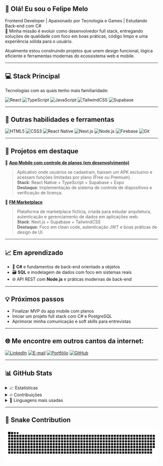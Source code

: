 ## 👋 Olá! Eu sou o Felipe Melo

Frontend Developer | Apaixonado por Tecnologia e Games | Estudando Back-end com C#  
🚀 Minha missão é evoluir como desenvolvedor full stack, entregando soluções de qualidade com foco em boas práticas, código limpo e uma experiência sólida para o usuário.

Atualmente estou construindo projetos que unem design funcional, lógica eficiente e ferramentas modernas do ecossistema web e mobile.

---

## 💻 Stack Principal

Tecnologias com as quais tenho mais familiaridade:

![React](https://img.shields.io/badge/-React.js-20232A?style=for-the-badge&logo=react)
![TypeScript](https://img.shields.io/badge/-TypeScript-007ACC?style=for-the-badge&logo=typescript&logoColor=white)
![JavaScript](https://img.shields.io/badge/-JavaScript-F7DF1E?style=for-the-badge&logo=javascript&logoColor=black)
![TailwindCSS](https://img.shields.io/badge/-tailwindcss-20232A?style=for-the-badge&logo=tailwindcss)
![Supabase](https://img.shields.io/badge/-supabase-20232A?style=for-the-badge&logo=supabase)

---

## 🔧 Outras habilidades e ferramentas

![HTML5](https://img.shields.io/badge/-HTML5-E34F26?style=for-the-badge&logo=html5&logoColor=white)
![CSS3](https://img.shields.io/badge/-CSS3-1572B6?style=for-the-badge&logo=css3&logoColor=white)
![React Native](https://img.shields.io/badge/-React%20Native-20232A?style=for-the-badge&logo=react)
![Next.js](https://img.shields.io/badge/-Next.js-black?style=for-the-badge&logo=next.js)
![Node.js](https://img.shields.io/badge/-Node.js-339933?style=for-the-badge&logo=nodedotjs&logoColor=white)
![Firebase](https://img.shields.io/badge/-Firebase-FFCA28?style=for-the-badge&logo=firebase&logoColor=black)
![Git](https://img.shields.io/badge/-Git-F05032?style=for-the-badge&logo=git&logoColor=white)

---

## 📂 Projetos em destaque

🔗 [**App Mobile com controle de planos (em desenvolvimento)**](https://github.com/FelipeMeloGomes/FM-Dummer)  
> Aplicativo onde usuários se cadastram, baixam um APK exclusivo e acessam funções limitadas por plano (Free ou Premium).  
> **Stack**: React Native + TypeScript + Supabase + Expo  
> **Destaque**: Implementação de sistema de controle de dispositivos e verificação de licença.

🔗 [**FM Marketplace**](https://github.com/FelipeMeloGomes/FM-Marketplace)  
> Plataforma de marketplace fictícia, criada para estudar arquitetura, autenticação e gerenciamento de dados em aplicações web.  
> **Stack**: Next.js + Supabase + TailwindCSS  
> **Destaque**: Foco em clean code, autenticação JWT e boas práticas de design de UI.

---

## 📈 Em aprendizado

- 🧱 **C#** e fundamentos de back-end orientado a objetos  
- 🗃️ **SQL** e modelagem de dados com foco em sistemas reais  
- 🌐 API REST com **Node.js** e práticas modernas de back-end  

---

## 💡 Próximos passos

- Finalizar MVP do app mobile com planos  
- Iniciar um projeto full stack com C# e PostgreSQL  
- Aprimorar minha comunicação e soft skills para entrevistas  

---

## 🌐 Me encontre em outros cantos da internet:

[![LinkedIn](https://img.shields.io/badge/-LinkedIn-000?style=for-the-badge&logo=linkedin&logoColor=FF00F6)](https://www.linkedin.com/in/felipemelog/)
[![E-mail](https://img.shields.io/badge/-Email-000?style=for-the-badge&logo=microsoft-outlook&logoColor=FF00F6)](mailto:felipemelogomes36@gmail.com)
[![Portfólio](https://img.shields.io/badge/-Portfólio-000?style=for-the-badge&logo=vercel&logoColor=FF00F6)](https://portfoliofmg.netlify.app/)
[![GitHub](https://img.shields.io/badge/-GitHub-000?style=for-the-badge&logo=github&logoColor=FF00F6)](https://github.com/FelipeMeloGomes)

---

## 📊 GitHub Stats

<details>
  <summary>📈 Estatísticas</summary>
  <img src="https://github-readme-stats.vercel.app/api?username=FelipeMeloGomes&show_icons=true&theme=radical" alt="GitHub Stats">
</details>

<details>
  <summary>🔥 Contribuições</summary>
  <img src="https://streak-stats.demolab.com?user=FelipeMeloGomes&theme=radical&hide_border=true&locale=pt_BR" alt="GitHub Streak">
</details>

<details>
  <summary>🧠 Linguagens mais usadas</summary>
  <img src="https://github-readme-stats.vercel.app/api/top-langs/?username=FelipeMeloGomes&size_weight=0.5&count_weight=0.5&theme=radical" alt="Top Langs">
</details>

---

## 🐍 Snake Contribution

<picture>
  <source media="(prefers-color-scheme: dark)" srcset="https://raw.githubusercontent.com/FelipeMeloGomes/FelipeMeloGomes/output/github-contribution-grid-snake-dark.svg">
  <source media="(prefers-color-scheme: light)" srcset="https://raw.githubusercontent.com/FelipeMeloGomes/FelipeMeloGomes/output/github-contribution-grid-snake.svg">
  <img loading="lazy" alt="github contribution grid snake animation" src="https://raw.githubusercontent.com/FelipeMeloGomes/FelipeMeloGomes/output/github-contribution-grid-snake.svg">
</picture>
